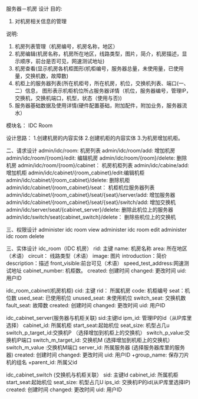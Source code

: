 服务器－机房  设计
目的:
1. 对机房相关信息的管理

说明:
1. 机房列表管理（机房编号，机房名称，地区）
2. 机房编辑(机房名称，机房所在地区，线路类型，图片，简介，机房描述，显示顺序，前台是否可见，网速测试地址)
3. 机房查看(显示机房各机柜图形(机柜编号，服务器总量，未使用量，已使用量，交换机数，故障数)
4. 机柜上的服务器列表(所在机柜号，所在机房，机位，交换机列表、端口(一、二）信息，
   图形表示机柜机位所占服务器详情（机位，服务器编号，管理IP，交换机，交换机端口，机型，状态（使用与否))
5. 服务器基础数据及使用详情(硬件配置基础，附加配件，附加业务，服务器流水）

模块名：
 IDC Room

设计思路：
1.创建机房的内容实体
2.创建机柜的内容实体
3.为机房增加机柜。
 
二、请求设计
 admin/idc/room: 机房列表
 admin/idc/room/add: 增加机房
 admin/idc/room/{room}/edit: 编辑机房
 admin/idc/room/{room}/delete: 删除机房
 admin/idc/room/{room}/cabinet： 机房机柜列表
 admin/idc/cabine/add: 增加机柜
 admin/idc/cabinet/{room_cabinet}/edit:编辑机柜
 admin/idc/cabinet/{room_cabinet}/delete: 删除机柜
 admin/idc/cabinet/{room_cabinet}/seat： 机柜机位服务器列表
 admin/idc/cabinet/{room_cabinet}/seat/{seat}/server/add: 增加服务器
 admin/idc/cabinet/{room_cabinet}/seat/{seat}/switch/add: 增加交换机
 admin/idc/server/seat/{cabinet_server}/delete: 删除此机位上的服务器
 admin/idc/switch/seat{cabinet_switch}/delete： 删除些机位上的交换机
 
三、权限设计
 administer idc room view
 administer idc room edit
 administer idc room delete

三、实体设计
 idc_room（IDC 机房）
   rid: 主键
   name: 机房名称
   area: 所在地区（术语）
   circuit： 线路类型（术语）
   image: 图片
   introduction：简价
   description：描述
   front_visible:前台可见（术语）
   speed_test_address:网速测试地址
   cabinet_number: 机柜数。
   created: 创建时间
   changed: 更改时间
   uid: 用户ID
   
 idc_room_cabinet(机房机柜)
   cid: 主键
   rid： 所属机房
   code: 机柜编号
   seat：机位数
   used_seat: 已使用机位
   unused_seat: 未使用机位
   switch_seat: 交换机数
   fault_seat: 故障数
   created: 创建时间
   changed: 更改时间
   uid: 用户ID 

 idc_cabinet_server(服务器与机柜关联)
  sid:主键Id
  ipm_id: 管理IP的id（从IP库里选择）
  cabinet_id: 所属机柜
  start_seat:起始机位
  seat_size: 机型占几u
  switch_p_target_id:交换机P （选择增加到机柜上的交换机）
  switch_p_value:交换机IP端口
  switch_m_target_id: 交换机M  (选择增加到机柜上的交换机）
  switch_m_value :交换机M端口
  server_id: 所属服务器 (选择服务器库里的服务器)
  created: 创建时间
  changed: 更改时间
  uid: 用户ID
  +group_name: 保存刀片机的组名
  +parent_id: 所属父id

idc_cabinet_switch (交换机与机柜关联）
  sid: 主键Id
  cabinet_id: 所属机柜
  start_seat:起始机位
  seat_size: 机型占几U
  ips_id: 交换机IP的id(从IP库里选择IP)
  created: 创建时间
  changed: 更改时间
  uid: 用户ID

